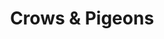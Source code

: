 ---
layout: post
title: Crows & Pigeons
permalink: /addons/compliance32x/Crows%20and%20Pigeons
comments: true
comments-id: CrowsAndPigeons
header-img: compliance32x/addons/Crows and Pigeons.jpg

long_text: "Replaces parrots with crows and pigeons."

authors:
  - Seirin-Blu

download:
  - 1.16:
    - https://github.com/Compliance-Addons/Addons/raw/master/32x/Crows%20%26%20Pigeons/Crows%20%26%20Pigeons%201.16.5.zip
---